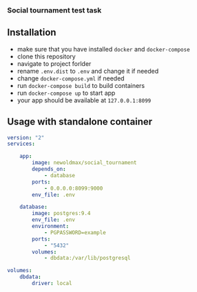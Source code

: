 ### Social tournament test task

## Installation

 + make sure that you have installed `docker` and `docker-compose`
 + clone this repository
 + navigate to project forlder
 + rename `.env.dist` to `.env` and change it if needed
 + change `docker-compose.yml` if needed
 + run `docker-compose build` to build containers
 + run `docker-compose up` to start app
 + your app should be available at `127.0.0.1:8099`


## Usage with standalone container

````yaml
version: "2"
services:

    app:
        image: newoldmax/social_tournament
        depends_on:
            - database
        ports:
            - 0.0.0.0:8099:9000
        env_file: .env

    database:
        image: postgres:9.4
        env_file: .env
        environment:
            - PGPASSWORD=example
        ports:
            - "5432"
        volumes:
            - dbdata:/var/lib/postgresql

volumes:
    dbdata:
        driver: local
````
